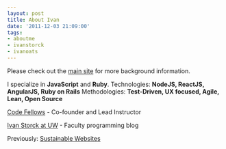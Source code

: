 ```yaml
---
layout: post
title: About Ivan
date: '2011-12-03 21:09:00'
tags:
- aboutme
- ivanstorck
- ivanoats
---
```


Please check out the [main site](http://www.ivanstorck.com) for more background information.

I specialize in **JavaScript** and **Ruby**.
Technologies: **NodeJS, ReactJS, AngularJS, Ruby on Rails**
Methodologies: **Test-Driven, UX focused, Agile, Lean, Open Source**

[Code Fellows](http://www.codefellows.org) - Co-founder and Lead Instructor

[Ivan Storck at UW](http://faculty.washington.edu/ivanoats) - Faculty programming blog

Previously: [Sustainable Websites](http://www.sustainablewebsites.com)